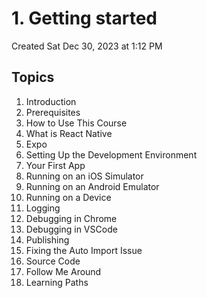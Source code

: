 # 1. Getting started
Created Sat Dec 30, 2023 at 1:12 PM

## Topics
1. Introduction
2. Prerequisites
3. How to Use This Course
4. What is React Native
5. Expo
6. Setting Up the Development Environment
7. Your First App
8. Running on an iOS Simulator
9. Running on an Android Emulator
10. Running on a Device
11. Logging
12. Debugging in Chrome
13. Debugging in VSCode
14. Publishing
15. Fixing the Auto Import Issue
16. Source Code
17. Follow Me Around
18. Learning Paths
